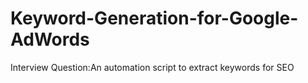 # Keyword-Generation-for-Google-AdWords

Interview Question:An automation script to extract keywords for SEO
